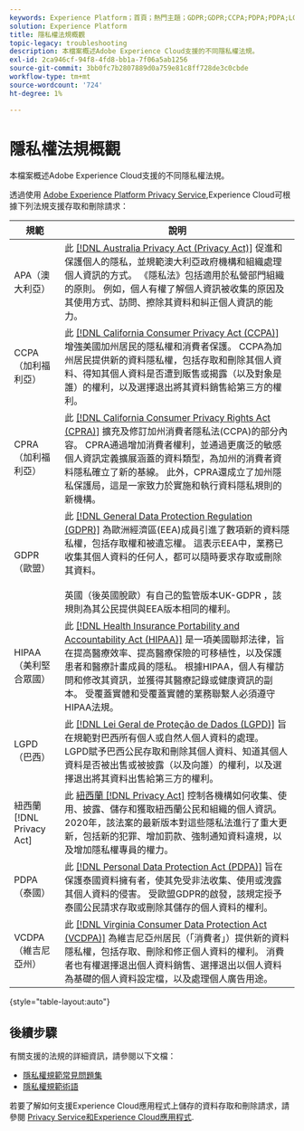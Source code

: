 ```yaml
---
keywords: Experience Platform；首頁；熱門主題；GDPR;GDPR;CCPA;PDPA;PDPA;LGPD;lgpd；概觀；規範；規範；規範；規範；隱私權；隱私權；
solution: Experience Platform
title: 隱私權法規概觀
topic-legacy: troubleshooting
description: 本檔案概述Adobe Experience Cloud支援的不同隱私權法規。
exl-id: 2ca946cf-94f8-4fd8-bb1a-7f06a5ab1256
source-git-commit: 3bb0fc7b2807889d0a759e81c8ff728de3c0cbde
workflow-type: tm+mt
source-wordcount: '724'
ht-degree: 1%

---
```


# 隱私權法規概觀

本檔案概述Adobe Experience Cloud支援的不同隱私權法規。

透過使用 [Adobe Experience Platform Privacy Service](../home.md),Experience Cloud可根據下列法規支援存取和刪除請求：

| 規範 | 說明 |
| --- | --- |
| APA（澳大利亞） | 此 [[!DNL Australia Privacy Act (Privacy Act)]](https://www.oaic.gov.au/privacy/the-privacy-act) 促進和保護個人的隱私，並規範澳大利亞政府機構和組織處理個人資訊的方式。 《隱私法》包括適用於私營部門組織的原則。 例如，個人有權了解個人資訊被收集的原因及其使用方式、訪問、擦除其資料和糾正個人資訊的能力。 |
| CCPA（加利福利亞） | 此 [[!DNL California Consumer Privacy Act (CCPA)]](https://oag.ca.gov/privacy/ccpa) 增強美國加州居民的隱私權和消費者保護。 CCPA為加州居民提供新的資料隱私權，包括存取和刪除其個人資料、得知其個人資料是否遭到販售或揭露（以及對象是誰）的權利，以及選擇退出將其資料銷售給第三方的權利。 |
| CPRA（加利福利亞） | 此 [[!DNL California Consumer Privacy Rights Act (CPRA)]](https://cppa.ca.gov/regulations/consumer_privacy_act.html) 擴充及修訂加州消費者隱私法(CCPA)的部分內容。 CPRA通過增加消費者權利，並通過更廣泛的敏感個人資訊定義擴展涵蓋的資料類型，為加州的消費者資料隱私確立了新的基線。  此外，CPRA還成立了加州隱私保護局，這是一家致力於實施和執行資料隱私規則的新機構。 |
| GDPR（歐盟） | 此 [[!DNL General Data Protection Regulation (GDPR)]](https://gdpr-info.eu) 為歐洲經濟區(EEA)成員引進了數項新的資料隱私權，包括存取權和被遺忘權。 這表示EEA中，業務已收集其個人資料的任何人，都可以隨時要求存取或刪除其資料。<br><br>英國（後英國脫歐）有自己的監管版本UK-GDPR ，該規則為其公民提供與EEA版本相同的權利。 |
| HIPAA（美利堅合眾國） | 此 [[!DNL Health Insurance Portability and Accountability Act (HIPAA)]](https://www.hhs.gov/hipaa/index.html) 是一項美國聯邦法律，旨在提高醫療效率、提高醫療保險的可移植性，以及保護患者和醫療計畫成員的隱私。 根據HIPAA，個人有權訪問和修改其資訊，並獲得其醫療記錄或健康資訊的副本。 受覆蓋實體和受覆蓋實體的業務聯繫人必須遵守HIPAA法規。 |
| LGPD（巴西） | 此 [[!DNL Lei Geral de Proteção de Dados (LGPD)]](https://gdpr.eu/gdpr-vs-lgpd/) 旨在規範對巴西所有個人或自然人個人資料的處理。 LGPD賦予巴西公民存取和刪除其個人資料、知道其個人資料是否被出售或被披露（以及向誰）的權利，以及選擇退出將其資料出售給第三方的權利。 |
| 紐西蘭 [!DNL Privacy Act] | 此 [紐西蘭 [!DNL Privacy Act]](https://www.privacy.org.nz/privacy-act-2020/privacy-principles/) 控制各機構如何收集、使用、披露、儲存和獲取紐西蘭公民和組織的個人資訊。 2020年，該法案的最新版本對這些隱私法進行了重大更新，包括新的犯罪、增加罰款、強制通知資料違規，以及增加隱私權專員的權力。 |
| PDPA（泰國） | 此 [[!DNL Personal Data Protection Act (PDPA)]](https://www.pdpc.gov.sg/Overview-of-PDPA/The-Legislation/Personal-Data-Protection-Act) 旨在保護泰國資料擁有者，使其免受非法收集、使用或洩露其個人資料的侵害。 受歐盟GDPR的啟發，該規定授予泰國公民請求存取或刪除其儲存的個人資料的權利。 |
| VCDPA（維吉尼亞州） | 此 [[!DNL Virginia Consumer Data Protection Act (VCDPA)]](https://lis.virginia.gov/cgi-bin/legp604.exe?212+sum+HB2307) 為維吉尼亞州居民（「消費者」）提供新的資料隱私權，包括存取、刪除和修正個人資料的權利。 消費者也有權選擇退出個人資料銷售、選擇退出以個人資料為基礎的個人資料設定檔，以及處理個人廣告用途。 |

{style=&quot;table-layout:auto&quot;}

## 後續步驟

有關支援的法規的詳細資訊，請參閱以下文檔：

* [隱私權規範常見問題集](./faq.md)
* [隱私權規範術語](./terminology.md)

若要了解如何支援Experience Cloud應用程式上儲存的資料存取和刪除請求，請參閱 [Privacy Service和Experience Cloud應用程式](../experience-cloud-apps.md).

